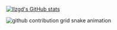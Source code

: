 [![llzgd's GitHub stats](https://github-readme-stats.vercel.app/api?username=llzgdc&show_icons=true&theme=tokyonight)](https://space.bilibili.com/2019959464)

<picture>
  <source media="(prefers-color-scheme: dark)" srcset="https://raw.githubusercontent.com/llzgdc/llzgdc/output/github-contribution-grid-snake-dark.svg">
  <source media="(prefers-color-scheme: light)" srcset="https://raw.githubusercontent.com/llzgdc/llzgdc/output/github-contribution-grid-snake.svg">
  <img alt="github contribution grid snake animation" src="https://raw.githubusercontent.com/llzgdc/llzgdcy/output/github-contribution-grid-snake.svg">
</picture>
